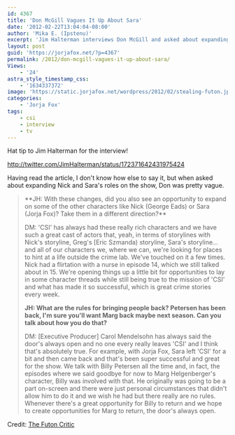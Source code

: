 ```yaml
---
id: 4367
title: 'Don McGill Vagues It Up About Sara'
date: '2012-02-22T13:04:04-08:00'
author: 'Mika E. (Ipstenu)'
excerpt: 'Jim Halterman interviews Don McGill and asked about expanding Nick or Sara''s roles... The answer was a little vague.'
layout: post
guid: 'https://jorjafox.net/?p=4367'
permalink: /2012/don-mcgill-vagues-it-up-about-sara/
Views:
    - '24'
astra_style_timestamp_css:
    - '1634337372'
image: 'https://static.jorjafox.net/wordpress/2012/02/stealing-futon.jpg'
categories:
    - 'Jorja Fox'
tags:
    - csi
    - interview
    - tv
---
```


Hat tip to Jim Halterman for the interview!

http://twitter.com/JimHalterman/status/172371642431975424

Having read the article, I don't know how else to say it, but when asked about expanding Nick and Sara's roles on the show, Don was pretty vague.
<blockquote>**JH: With these changes, did you also see an opportunity to expand on some of the other characters like Nick (George Eads) or Sara (Jorja Fox)? Take them in a different direction?**

DM: 'CSI' has always had these really rich characters and we have such a great cast of actors that, yeah, in terms of storylines with Nick's storyline, Greg's [Eric Szmanda) storyline, Sara's storyline... and all of our characters we, where we can, we're looking for places to hint at a life outside the crime lab. We've touched on it a few times. Nick had a flirtation with a nurse in episode 14, which we still talked about in 15. We're opening things up a little bit for opportunities to lay in some character threads while still being true to the mission of 'CSI' and what has made it so successful, which is great crime stories every week.

**JH: What are the rules for bringing people back? Petersen has been back, I'm sure you'll want Marg back maybe next season. Can you talk about how you do that?**

DM: [Executive Producer] Carol Mendelsohn has always said the door's always open and no one every really leaves 'CSI' and I think that's absolutely true. For example, with Jorja Fox, Sara left 'CSI' for a bit and then came back and that's been super successful and great for the show. We talk with Billy Petersen all the time and, in fact, the episodes where we said goodbye for now to Marg Helgenberger's character, Billy was involved with that. He originally was going to be a part on-screen and there were just personal circumstances that didn't allow him to do it and we wish he had but there really are no rules. Whenever there's a great opportunity for Billy to return and we hope to create opportunities for Marg to return, the door's always open.</blockquote>
Credit: <a href="http://www.thefutoncritic.com/interviews/2012/02/22/interview-csi-crime-scene-investigation-executive-producer-don-mcgill-88302/20120222_csi/">The Futon Critic</a>
